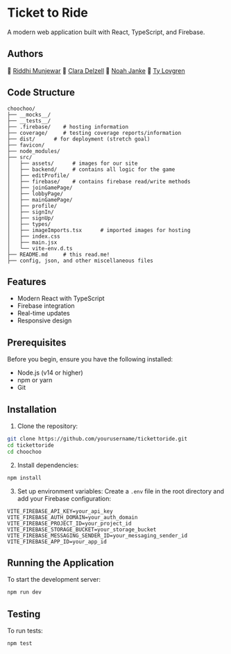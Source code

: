 # Ticket to Ride

A modern web application built with React, TypeScript, and Firebase.

## Authors

🚂 [Riddhi Munjewar](https://github.com/rmunjewar)
🚂 [Clara Delzell](https://github.com/cdelzell)
🚂 [Noah Janke](https://github.com/njanke42)
🚂 [Ty Lovgren](https://github.com/ShockWav3456)

## Code Structure

```
choochoo/
├── __mocks__/
├── __tests__/
├── .firebase/    # hosting information
├── coverage/     # testing coverage reports/information
├── dist/      # for deployment (stretch goal)
├── favicon/
├── node_modules/
├── src/
│   ├── assets/      # images for our site
│   ├── backend/     # contains all logic for the game
│   ├── editProfile/
│   ├── firebase/    # contains firebase read/write methods
│   ├── joinGamePage/
│   ├── lobbyPage/
│   ├── mainGamePage/
│   ├── profile/
│   ├── signIn/
│   ├── signUp/
│   ├── types/
│   ├── imageImports.tsx      # imported images for hosting
│   ├── index.css
│   ├── main.jsx
│   └── vite-env.d.ts
├── README.md     # this read.me!
├── config, json, and other miscellaneous files
```

## Features

- Modern React with TypeScript
- Firebase integration
- Real-time updates
- Responsive design

## Prerequisites

Before you begin, ensure you have the following installed:

- Node.js (v14 or higher)
- npm or yarn
- Git

## Installation

1. Clone the repository:

```bash
git clone https://github.com/yourusername/tickettoride.git
cd tickettoride
cd choochoo
```

2. Install dependencies:

```bash
npm install
```

3. Set up environment variables:
   Create a `.env` file in the root directory and add your Firebase configuration:

```env
VITE_FIREBASE_API_KEY=your_api_key
VITE_FIREBASE_AUTH_DOMAIN=your_auth_domain
VITE_FIREBASE_PROJECT_ID=your_project_id
VITE_FIREBASE_STORAGE_BUCKET=your_storage_bucket
VITE_FIREBASE_MESSAGING_SENDER_ID=your_messaging_sender_id
VITE_FIREBASE_APP_ID=your_app_id
```

## Running the Application

To start the development server:

```bash
npm run dev
```

## Testing

To run tests:

```bash
npm test
```
